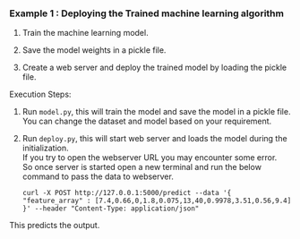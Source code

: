 ### Example 1 : Deploying the Trained machine learning algorithm

1. Train the machine learning model.

2. Save the model weights in a pickle file.

3. Create a web server and deploy the trained model by loading the pickle file.

Execution Steps:

1. Run ```model.py```, this will train the model and save the model in a pickle file. <br /> You can change the dataset and model based on your requirement.

2. Run ```deploy.py```, this will start web server and loads the model during the initialization. <br /> If you try to open the webserver URL you may encounter some error. <br /> So once server is started open a new terminal and run the below command to pass the data to webserver.

    ```curl -X POST http://127.0.0.1:5000/predict --data '{ "feature_array" : [7.4,0.66,0,1.8,0.075,13,40,0.9978,3.51,0.56,9.4] }' --header "Content-Type: application/json"```

This predicts the output.



